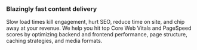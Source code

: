 ### Blazingly fast content delivery

Slow load times kill engagement, hurt SEO, reduce time on site, and chip
away at your revenue. We help you hit top Core Web Vitals and PageSpeed
scores by optimizing backend and frontend performance, page structure,
caching strategies, and media formats.
